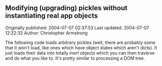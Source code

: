 ## Modifying (upgrading) pickles without instantiating real app objects 
Originally published: 2004-07-07 02:37:53 
Last updated: 2004-07-07 12:22:32 
Author: Christopher Armstrong 
 
The following code loads arbitrary pickles (well, there are probably some that it won't load, like ones which have object states which aren't dicts). It just loads their data into totally inert objects which you can then traverse and do what you like to. It's pretty similar to processing a DOM tree.